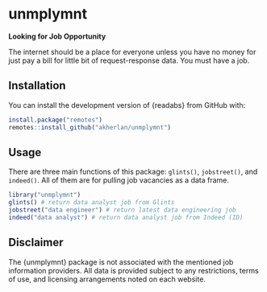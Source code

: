 # unmplymnt

**Looking for Job Opportunity**

The internet should be a place for everyone unless you have no money for just pay a bill for little bit of request-response data. You must have a job.

## Installation

You can install the development version of {readabs} from GitHub with:

```r
install.package("remotes")
remotes::install_github("akherlan/unmplymnt")
```

## Usage

There are three main functions of this package: `glints()`, `jobstreet()`, and `indeed()`. All of them are for pulling job vacancies as a data frame.

```r
library("unmplymnt")
glints() # return data analyst job from Glints
jobstreet("data engineer") # return latest data engineering job
indeed("data analyst") # return data analyst job from Indeed (ID)
```

## Disclaimer

The {unmplymnt} package is not associated with the mentioned job information providers. All data is provided subject to any restrictions, terms of use, and licensing arrangements noted on each website.

